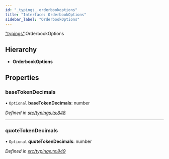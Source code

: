 ```yaml
---
id: "_typings_.orderbookoptions"
title: "Interface: OrderbookOptions"
sidebar_label: "OrderbookOptions"
---
```


["typings"](../modules/_typings_.md).OrderbookOptions

## Hierarchy

* **OrderbookOptions**

## Properties

### baseTokenDecimals

• `Optional` **baseTokenDecimals**: number

*Defined in [src/typings.ts:848](https://github.com/trustlines-protocol/clientlib/blob/a897659/src/typings.ts#L848)*

___

### quoteTokenDecimals

• `Optional` **quoteTokenDecimals**: number

*Defined in [src/typings.ts:849](https://github.com/trustlines-protocol/clientlib/blob/a897659/src/typings.ts#L849)*
